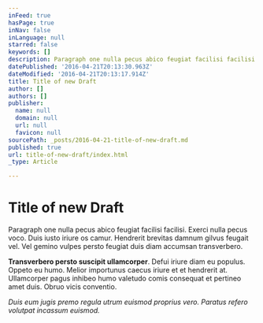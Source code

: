 ```yaml
---
inFeed: true
hasPage: true
inNav: false
inLanguage: null
starred: false
keywords: []
description: Paragraph one nulla pecus abico feugiat facilisi facilisi. Exerci nulla pecus voco. Duis iusto iriure os camur. Hendrerit brevitas damnum gilvus feugait vel. Vel gemino vulpes persto feugiat duis diam accumsan transverbero.
datePublished: '2016-04-21T20:13:30.963Z'
dateModified: '2016-04-21T20:13:17.914Z'
title: Title of new Draft
author: []
authors: []
publisher:
  name: null
  domain: null
  url: null
  favicon: null
sourcePath: _posts/2016-04-21-title-of-new-draft.md
published: true
url: title-of-new-draft/index.html
_type: Article

---
```

# Title of new Draft

Paragraph one nulla pecus abico feugiat facilisi facilisi. Exerci nulla pecus voco. Duis iusto iriure os camur. Hendrerit brevitas damnum gilvus feugait vel. Vel gemino vulpes persto feugiat duis diam accumsan transverbero.

**Transverbero persto suscipit ullamcorper**. Defui iriure diam eu populus. Oppeto eu humo. Melior importunus caecus iriure et et hendrerit at. Ullamcorper pagus inhibeo humo valetudo comis consequat et pertineo amet duis. Obruo vicis conventio.

_Duis eum jugis premo regula utrum euismod proprius vero. Paratus refero volutpat incassum euismod._